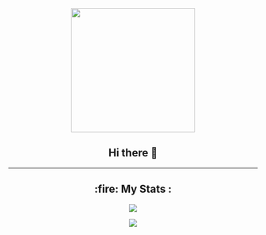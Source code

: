 <div id="header" align="center">
  <img src="https://media.giphy.com/media/CuuSHzuc0O166MRfjt/giphy.gif" width="250"/>
</div>
<div align="center"><h2> Hi there 👋 </h2> </div>

---
<div align="center">
  <h2>:fire: My Stats :</h2>
</div>
<p align="center"> <a href="https://git.io/streak-stats"><img src="https://streak-stats.demolab.com?user=gabriel-guerreiro&theme=dracula&border_radius=5&date_format=M%20j%5B%2C%20Y%5D&mode=weekly"/>
</a>
  
<p align="center"<a href="https://git.io/streak-stats"><img src="https://github-readme-stats.vercel.app/api/top-langs/?username=gabriel-guerreiro&theme=dracula"/></p>
</a>
<!--
**gabriel-guerreiro/gabriel-guerreiro** is a ✨ _special_ ✨ repository because its `README.md` (this file) appears on your GitHub profile.

Here are some ideas to get you started:

- 🔭 I’m currently working on ...
- 🌱 I’m currently learning ...
- 👯 I’m looking to collaborate on ...
- 🤔 I’m looking for help with ...
- 💬 Ask me about ...
- 📫 How to reach me: ...
- 😄 Pronouns: ...
- ⚡ Fun fact: ...
-->
